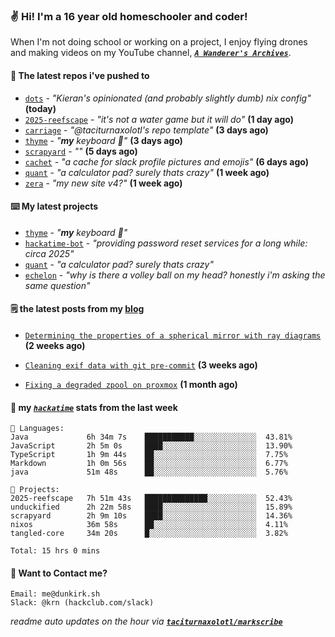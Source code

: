 ### ✌️ Hi! I'm a 16 year old homeschooler and coder!

When I'm not doing school or working on a project, I enjoy flying drones and making videos on my YouTube channel, [**_`A Wanderer's Archives`_**](https://youtube.com/@wanderer.archives).

#### 👷 The latest repos i've pushed to

- [`dots`](https://github.com/taciturnaxolotl/dots) - _"Kieran's opinionated (and probably slightly dumb) nix config"_ **(today)**
- [`2025-reefscape`](https://github.com/df1317/2025-reefscape) - _"it's not a water game but it will do"_ **(1 day ago)**
- [`carriage`](https://github.com/taciturnaxolotl/carriage) - _"@taciturnaxolotl's repo template"_ **(3 days ago)**
- [`thyme`](https://github.com/taciturnaxolotl/thyme) - _"**my** keyboard 🫶"_ **(3 days ago)**
- [`scrapyard`](https://github.com/hackclub/scrapyard) - _""_ **(5 days ago)**
- [`cachet`](https://github.com/taciturnaxolotl/cachet) - _"a cache for slack profile pictures and emojis"_ **(6 days ago)**
- [`quant`](https://github.com/taciturnaxolotl/quant) - _"a calculator pad? surely thats crazy"_ **(1 week ago)**
- [`zera`](https://github.com/taciturnaxolotl/zera) - _"my new site v4?"_ **(1 week ago)**

#### ⌨️ My latest projects

- [`thyme`](https://github.com/taciturnaxolotl/thyme) - _"**my** keyboard 🫶"_
- [`hackatime-bot`](https://github.com/taciturnaxolotl/hackatime-bot) - _"providing password reset services for a long while: circa 2025"_
- [`quant`](https://github.com/taciturnaxolotl/quant) - _"a calculator pad? surely thats crazy"_
- [`echelon`](https://github.com/taciturnaxolotl/echelon) - _"why is there a volley ball on my head? honestly i'm asking the same question"_

#### 🗒️ the latest posts from my [blog](https://dunkirk.sh)

- [`Determining the properties of a spherical mirror with ray diagrams`](https://dunkirk.sh/blog/spherical-ray-diagrams/) **(2 weeks ago)**

- [`Cleaning exif data with git pre-commit`](https://dunkirk.sh/blog/remove-exif-git-hook/) **(3 weeks ago)**

- [`Fixing a degraded zpool on proxmox`](https://dunkirk.sh/blog/degraded-zpool-proxmox/) **(1 month ago)**



#### 📡 my [_`hackatime`_](https://waka.hackclub.com) stats from the last week

```text
💾 Languages:
Java             6h 34m 7s    ███████████░░░░░░░░░░░░░░  43.81%
JavaScript       2h 5m 0s     ████░░░░░░░░░░░░░░░░░░░░░  13.90%
TypeScript       1h 9m 44s    ██░░░░░░░░░░░░░░░░░░░░░░░  7.75%
Markdown         1h 0m 56s    ██░░░░░░░░░░░░░░░░░░░░░░░  6.77%
java             51m 48s      ██░░░░░░░░░░░░░░░░░░░░░░░  5.76%

💼 Projects:
2025-reefscape   7h 51m 43s   ██████████████░░░░░░░░░░░  52.43%
unduckified      2h 22m 58s   ████░░░░░░░░░░░░░░░░░░░░░  15.89%
scrapyard        2h 9m 10s    ████░░░░░░░░░░░░░░░░░░░░░  14.36%
nixos            36m 58s      ██░░░░░░░░░░░░░░░░░░░░░░░  4.11%
tangled-core     34m 20s      █░░░░░░░░░░░░░░░░░░░░░░░░  3.82%

Total: 15 hrs 0 mins
```

#### 📮 Want to Contact me?

```text
Email: me@dunkirk.sh
Slack: @krn (hackclub.com/slack)
```

_readme auto updates on the hour via [**`taciturnaxolotl/markscribe`**](https://github.com/taciturnaxolotl/markscribe)_
